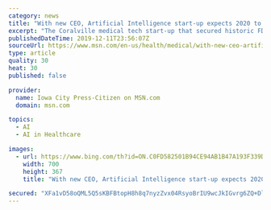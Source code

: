 ```yaml
---
category: news
title: "With new CEO, Artificial Intelligence start-up expects 2020 to be 'year of mass adoption'"
excerpt: "The Coralville medical tech start-up that secured historic FDA approval in 2018 is looking to grow under new leadership.  \"2020 will be our year of mass adoption,\" says John Bertand, the new CEO of Coralville-based company IDx Technologies Inc."
publishedDateTime: 2019-12-11T23:56:07Z
sourceUrl: https://www.msn.com/en-us/health/medical/with-new-ceo-artificial-intelligence-start-up-expects-2020-to-be-year-of-mass-adoption/ar-AAK2afA
type: article
quality: 30
heat: 30
published: false

provider:
  name: Iowa City Press-Citizen on MSN.com
  domain: msn.com

topics:
  - AI
  - AI in Healthcare

images:
  - url: https://www.bing.com/th?id=ON.C0FD582501B94CE94AB1B47A193F339D
    width: 700
    height: 367
    title: "With new CEO, Artificial Intelligence start-up expects 2020 to be 'year of mass adoption'"

secured: "XFa1vD58oQML5Q5sKBFBtopH8h8q7nyzZvx04RsyoBrIU9wcJkIGvrg6ZQ+Dl0h4o0DHPruMXngUE9hOYFkgcofCn4S9fFV9U1sWZelCDB0g3gDHBMoGSdJ2uNBde+QgDy4qG149B3LZwOc3wpTC9yQXe8D+W/a+jjKRyEjSS9Il2fG3DqIKWv1l5Jaa721Pz/CCUMPb8MEv/zflVIes6siUyw4Qsk627Zgp4X5mx6rTdXkxvBQ91699F8DTHgfqnmjWiUFGN+Hpenld08phKA==;I2xfQMUyFuJfr1Yot2Zonw=="
---
```



